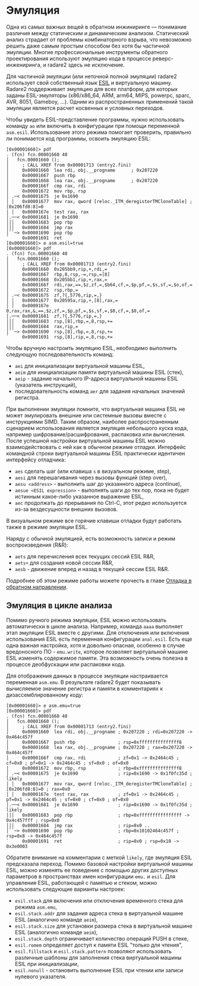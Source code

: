 # Эмуляция

Одна из самых важных вещей в обратном инжиниринге — понимание различия между статическим и динамическим анализом. Статический анализ страдает от проблемы комбинаторного взрыва, что невозможно решить даже самым простым способом без хотя бы частичной эмуляции. Многие профессиональные инструменты обратного проектирования используют эмуляцию кода в процессе реверс-инжениринга, и radare2 здесь не исключение.

Для частичной эмуляции (или неточной полной эмуляции) radare2 использует свой собственный язык [ESIL](../disassembling/esil.md) и виртуальную машину. Radare2 поддерживает эмуляцию для всех платформ, для которых заданы ESIL-эмуляторы (x86/x86_64, ARM, arm64, MIPS, powerpc, sparc, AVR, 8051, Gameboy, ...). Одним из распространенных применений такой эмуляции является расчет косвенных и условных переходов.

Чтобы увидеть ESIL-представление программы, нужно использовать команду `ao` или включить в конфигурации при помощи переменной `asm.esil`. Использование этого режима помогает проверить, правильно ли понимается код программы, освоить эмуляцию ESIL:

```
[0x00001660]> pdf
. (fcn) fcn.00001660 40
│   fcn.00001660 ();
│     ; CALL XREF from 0x00001713 (entry2.fini)
│     0x00001660  lea rdi, obj.__progname      ; 0x207220
│     0x00001667  push rbp
│     0x00001668  lea rax, obj.__progname      ; 0x207220
│     0x0000166f  cmp rax, rdi
│     0x00001672  mov rbp, rsp
│ .─< 0x00001675  je 0x1690
│ │   0x00001677  mov rax, qword [reloc._ITM_deregisterTMCloneTable] ; [0x206fd8:8]=0
│ │   0x0000167e  test rax, rax
│.──< 0x00001681  je 0x1690
│││   0x00001683  pop rbp
│││   0x00001684  jmp rax
│``─> 0x00001690  pop rbp
`     0x00001691  ret
[0x00001660]> e asm.esil=true
[0x00001660]> pdf
. (fcn) fcn.00001660 40
│   fcn.00001660 ();
│     ; CALL XREF from 0x00001713 (entry2.fini)
│     0x00001660  0x205bb9,rip,+,rdi,=
│     0x00001667  rbp,8,rsp,-=,rsp,=[8]
│     0x00001668  0x205bb1,rip,+,rax,=
│     0x0000166f  rdi,rax,==,$z,zf,=,$b64,cf,=,$p,pf,=,$s,sf,=,$o,of,=
│     0x00001672  rsp,rbp,=
│ .─< 0x00001675  zf,?{,5776,rip,=,}
│ │   0x00001677  0x20595a,rip,+,[8],rax,=
│ │   0x0000167e  0,rax,rax,&,==,$z,zf,=,$p,pf,=,$s,sf,=,$0,cf,=,$0,of,=
│.──< 0x00001681  zf,?{,5776,rip,=,}
│││   0x00001683  rsp,[8],rbp,=,8,rsp,+=
│││   0x00001684  rax,rip,=
│``─> 0x00001690  rsp,[8],rbp,=,8,rsp,+=
`     0x00001691  rsp,[8],rip,=,8,rsp,+=
```

Чтобы вручную настроить эмуляцию ESIL, необходимо выполнить следующую последовательность команд:

- `aei` для инициализации виртуальной машины ESIL,
- `aeim` для инициализации памяти виртуальной машины ESIL (стек),
- `aeip` - задание начального IP-адреса виртуальной машины ESIL (указатель инструкций),
- последовательность команд `aer` для задания начальных значений регистра.

При выполнении эмуляции помните, что виртуальная машина ESIL не может эмулировать внешние или системные вызовы вместе с инструкциями SIMD. Таким образом, наиболее распространенным сценарием использования является эмуляция небольшого куска кода, например шифрование/расшифрования, распаковка или вычисления. После успешной настройки виртуальной машины ESIL можно взаимодействовать с ней как в обычном режиме отладки. Интерфейс командной строки виртуальной машины ESIL практически идентичен интерфейсу отладчика:

- `aes` сделать шаг (или клавиша `s` в визуальном режиме, step),
- `aesi` для перешагивания через вызовы функций (step over),
- `aesu <address>` - выполнить шаг до указанного адреса (continue),
- `aesue <ESIL expression>` - выполнять шаги до тех пор, пока не будет истинным какое-либо указанное выражение ESIL,
- `aec` продолжать до прерывания по Ctrl-C, этот редко используется из-за вездесущности внешних вызовов.

В визуальном режиме все горячие клавиши отладки будут работать также в режиме эмуляции ESIL.

Наряду с обычной эмуляцией, есть возможность записи и режим воспроизведения (R&R):

- `aets` для перечисления всех текущих сессий ESIL R&R,
- `aets+` для создания новой сессии R&R,
- `aesb` - движение вперед и назад в текущей сессии ESIL R&R.

Подробнее об этом режиме работы можете прочесть в главе [Отладка в обратном направлении](../debugger/revdebug.md).

## Эмуляция в цикле анализа

Помимо ручного режима эмуляции, ESIL можно использовать автоматически в цикле анализа.
Например, команда `aaaa` выполняет этап эмуляции ESIL вместе с другими.
Для отключения или включения использования ESIL есть переменная конфигурации `anal.esil`.
Есть еще одна важная настройка, хотя и довольно опасная, особенно в случае вредоносного ПО - `emu.write`, которое позволяет виртуальной машине ESIL изменять содержимое памяти. Эта возможность очень полезна в процессе деобфускации или распаковки кода.

Для отображения данных в процессе эмуляции настраивается переменная `asm.emu`. В результате radare2 будет показывать вычисляемое значение регистра и памяти в комментариях к дизассемблированному коду:

```
[0x00001660]> e asm.emu=true
[0x00001660]> pdf
. (fcn) fcn.00001660 40
│   fcn.00001660 ();
│     ; CALL XREF from 0x00001713 (entry2.fini)
│     0x00001660  lea rdi, obj.__progname ; 0x207220 ; rdi=0x207220 -> 0x464c457f
│     0x00001667  push rbp                ; rsp=0xfffffffffffffff8
│     0x00001668  lea rax, obj.__progname ; 0x207220 ; rax=0x207220 -> 0x464c457f
│     0x0000166f  cmp rax, rdi            ; zf=0x1 -> 0x2464c45 ; cf=0x0 ; pf=0x1 -> 0x2464c45 ; sf=0x0 ; of=0x0
│     0x00001672  mov rbp, rsp            ; rbp=0xfffffffffffffff8
│ .─< 0x00001675  je 0x1690               ; rip=0x1690 -> 0x1f0fc35d ; likely
│ │   0x00001677  mov rax, qword [reloc._ITM_deregisterTMCloneTable] ; [0x206fd8:8]=0 ; rax=0x0
│ │   0x0000167e  test rax, rax           ; zf=0x1 -> 0x2464c45 ; pf=0x1 -> 0x2464c45 ; sf=0x0 ; cf=0x0 ; of=0x0
│.──< 0x00001681  je 0x1690               ; rip=0x1690 -> 0x1f0fc35d ; likely
│││   0x00001683  pop rbp                 ; rbp=0xffffffffffffffff -> 0x4c457fff ; rsp=0x0
│││   0x00001684  jmp rax                 ; rip=0x0 ..
│``─> 0x00001690  pop rbp                 ; rbp=0x10102464c457f ; rsp=0x8 -> 0x464c457f
`     0x00001691  ret                     ; rip=0x0 ; rsp=0x10 -> 0x3e0003
```

Обратите внимание на комментарии с меткой `likely`, где эмуляция ESIL предсказала переход. Помимо базовой настройки виртуальной машины ESIL, можно изменять ее поведение с помощью других доступных параметров в пространствах имен конфигурации `emu.` и `esil`. Для управления ESIL, работающей с памятью и стеком, можно использовать следующие варианты настроек:

- `esil.stack` для включения или отключения временного стека для режима `asm.emu`,
- `esil.stack.addr` для задания адреса стека в виртуальной машине ESIL (аналогично команде `aeim`),
- `esil.stack.size` для установки размера стека в виртуальной машине ESIL (аналогично команде `aeim`),
- `esil.stack.depth` ограничивает количество операций PUSH в стеке,
- `esil.romem` определяет доступ к памяти ESIL "только для чтения",
- `esil.fillstack` и `esil.stack.pattern` позволяют использовать различные шаблоны для заполнения стека виртуальной машины ESIL при инициализации,
- `esil.nonull` - остановить выполнение ESIL при чтении или записи нулевого указателя.
